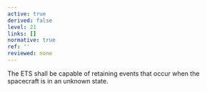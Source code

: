 ```yaml
---
active: true
derived: false
level: 21
links: []
normative: true
ref: ''
reviewed: none
---
```


The ETS shall be capable of retaining events that occur when the spacecraft is in an unknown state.

